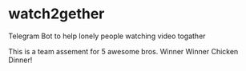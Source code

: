 # watch2gether
Telegram Bot to help lonely people watching video togather

This is a team assement for 5 awesome bros. Winner Winner Chicken Dinner!
